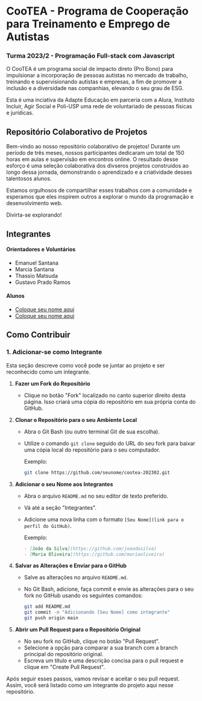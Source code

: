 # CooTEA - Programa de Cooperação para Treinamento e Emprego de Autistas
### Turma 2023/2 - Programação Full-stack com Javascript 

O CooTEA é um programa social de impacto direto (Pro Bono) para impulsionar a incorporação de pessoas autistas no mercado de trabalho, treinando e supervisionando autistas e empresas, a fim de promover a inclusão e a diversidade nas companhias, elevando o seu grau de ESG.

Esta é uma inciativa da Adapte Educação em parceria com a Alura, Instituto Incluir, Agir Social e Poli-USP uma rede de voluntariado de pessoas físicas e jurídicas.



## Repositório Colaborativo de Projetos

Bem-vindo ao nosso repositório colaborativo de projetos! Durante um período de três meses, nossos participantes dedicaram um total de 150 horas em aulas e supervisão em encontros online. O resultado desse esforço é uma seleção colaborativa dos divseros projetos construidos ao longo dessa jornada, demonstrando o aprendizado e a criatividade desses talentosos alunos.

Estamos orgulhosos de compartilhar esses trabalhos com a comunidade e esperamos que eles inspirem outros a explorar o mundo da programação e desenvolvimento web.

Divirta-se explorando!



## Integrantes

#### Orientadores e Voluntários
- Emanuel Santana
- Marcia Santana
- Thassio Matsuda
- Gustavo Prado Ramos

#### Alunos
 - [Coloque seu nome aqui](https://github.com/seu-usuario)
 - [Coloque seu nome aqui](https://github.com/seu-usuario)



## Como Contribuir

### 1. Adicionar-se como Integrante

Esta seção descreve como você pode se juntar ao projeto e ser reconhecido como um integrante.

1. **Fazer um Fork do Repositório**

    - Clique no botão "Fork" localizado no canto superior direito desta página. Isso criará uma cópia do repositório em sua própria conta do GitHub.

2. **Clonar o Repositório para o seu Ambiente Local**

    - Abra o Git Bash (ou outro terminal Git de sua escolha).
    - Utilize o comando `git clone` seguido do URL do seu fork para baixar uma cópia local do repositório para o seu computador.

       Exemplo:
       ```bash
       git clone https://github.com/seunome/cootea-202302.git
       ```

3. **Adicionar o seu Nome aos Integrantes**

    - Abra o arquivo `README.md` no seu editor de texto preferido.
    - Vá até a seção "Integrantes".
    - Adicione uma nova linha com o formato `[Seu Nome](link para o perfil do GitHub)`.

       Exemplo:
       ```markdown
       - [João da Silva](https://github.com/joaodasilva)
       - [Maria Oliveira](https://github.com/mariaoliveira)
       ```

4. **Salvar as Alterações e Enviar para o GitHub**

    - Salve as alterações no arquivo `README.md`.
    - No Git Bash, adicione, faça commit e envie as alterações para o seu fork no GitHub usando os seguintes comandos:

       ```bash
       git add README.md
       git commit -m "Adicionando [Seu Nome] como integrante"
       git push origin main
       ```

5. **Abrir um Pull Request para o Repositório Original**

    - No seu fork no GitHub, clique no botão "Pull Request".
    - Selecione a opção para comparar a sua branch com a branch principal do repositório original.
    - Escreva um título e uma descrição concisa para o pull request e clique em "Create Pull Request".

Após seguir esses passos, vamos revisar e aceitar o seu pull request. Assim, você será listado como um integrante do projeto aqui nesse repositório.
